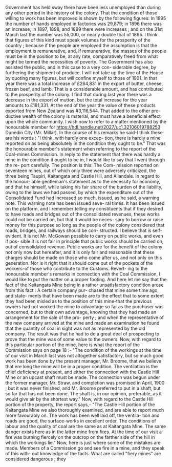Government has held sway there have been less unemployed than during any other period in the history of the colony. That the condition of those willing to work has been improved is shown by the following figures: In 1895 the number of hands employed in factories was 29,879; in 1896 there was an increase; in 1897, 1898, and 1899 there were increases ; and on the 31st March last the number was 55,000, or nearly double that of 1895. I think that figures of this kind must speak volumes for the prosperity of the country ; because if the people are employed the assumption is that the employment is remunerative, and, if remunerative, the masses of the people must be in the position to be, at any rate, comparatively freed from what might be termed the necessities of poverty. The Government has also assisted the public, and in this case to a very con- siderable degree, by furthering the shipment of produce. I will not take up the time of the House by quoting many figures, but will confine myself to those of 1901. In that year there was a total increase of £264,831 in the export of butter, cheese, frozen beef, and lamb. That is a considerable amount, and has contributed to the prosperity of the colony. I find that during last year there was a decrease in the export of mutton, but the total increase for the year amounts to £181,331. At the end of the year the value of these products exported from New Zealand was #3,116,544. That added to the other pro- ductive wealth of the colony is material, and must have a beneficial effect upon the whole community. I wish now to refer to a matter mentioned by the honourable member for https://hdl.handle.net/2027/uc1.32106019788253 Dunedin City (Mr. Millar). In the course of his remarks he said-I think these are his words : "I think, with hardly one excep- tion, there is hardly a mine reported on as being absolutely in the condition they ought to be." That was the honourable member's statement when referring to the report of the Coal-mines Commission. In reply to the statement that there was hardly a mine in the condition it ought to be in, I would like to say that I went through the re- port carefully. The position is this: The Com- mission reported on seventeen mines, out of which only three were adversely criticized, the three being Taupiri, Kaitangata and Castle Hill, and Allandale. In regard to the honour- able gentleman's statement as to the necessity for economy, and that he himself, while taking his fair share of the burden of the liability, owing to the laws we had passed, by which the expenditure out of the Consolidated Fund had increased so much, issued, as he said, a warning note. This warning note has been issued seve- ral times. It has been issued on the platform, and I remember telling my constituents that if they desired to have roads and bridges out of the consolidated revenues, these works could not be carried on, but that it would be neces- sary to borrow or raise money for this purpose so long as the people of the colony considered that roads, bridges, and railways should be con- structed. I believe that is self-evident. It is not Mr. McGowan possible to carry on public works, and even if pos- sible it is not fair in principle that public works should be carried on, out of consolidated revenue. Public works are for the benefit of the colony not only now but hereafter, and it is only fair and reasonable that these charges should be made on those who come after us, and not only on this generation. Nor is it right that it should come out of the pockets of the workers-of those who contribute to the Customs. Revert- ing to the honourable member's remarks in connection with the Coal Commission, I would like to put the matter on a proper footing. And here let me say that the fact of the Kaitangata Mine being in a rather unsatisfactory condition arose from this fact : A certain company pur- chased that mine some time ago, and state- ments that have been made are to the effect that to some extent they had been misled as to the position of this mine-that the previous owners had not worked the mine to advantage so far as the purchaser was concerned, but to their own advantage, knowing that they had made an arrangement for the sale of the pro- perty ; and when the representative of the new company arrived at the mine and made an examination he found that the quantity of coal in sight was not as represented by the old company. The result was that he had to do a great deal of prospecting to prove that the mine was of some value to the owners. Now, with regard to this particular portion of the mine, here is what the report of the Commission says on page 18 :- "The condition of the workings at the time of our visit in March last was not altogether satisfactory, but so much good work has been done by the present manager, Mr. Broome, that we believe that ere long the mine will be in a proper condition. The ventilation is the chief deficiency at present, and either the connection with the Castle Hill Mine or an upcast shaft must be made. The connection was begun under the former manager, Mr. Straw, and completion was promised in April, 1900 ; but it was never finished, and Mr. Broome preferred to put in a shaft, but so far that has not been done. The shaft is, in our opinion, preferable, as it would give air by the shortest way." Now, with regard to the Castle Hill portion of the property, the report says,- "The Castle Hill portion of the Kaitangata Mine we also thoroughly examined, and are able to report much more favourably on. The work has been well laid off, the ventila- tion and roads are good, the surface-works in excellent order. The conditions of labour and the quality of coal are the same as at Kaitangata Mine. The same danger exists here as in the latter mine from fires. At the time of our visit a fire was burning fiercely on the outcrop on the farther side of the hill in which the workings lie." Now, here is just where some of the mistakes are made. Members of a Commission go and see fire in a mine, and they speak of this with- out knowledge of the facts. What are called "fiery mines" are considered dangerous ; they 